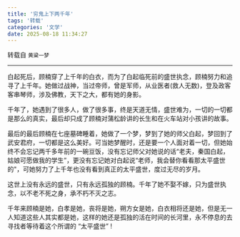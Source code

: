 ```yaml
---
title: '穷鬼上下两千年'
tags: '转载'
categories: '文学'
date: 2025-08-18 11:34:27
---
```


转载自 `黄粱一梦`

---

白起死后，顾楠穿了上千年的白衣，而为了白起临死前的盛世执念，顾楠努力和追寻了上千年。她做过战神，当过帝师，曾是军师，从业医者(救人无数)，登及政客客串琴师，涉及佛教，天下之大，都有她的身影。

千年了，她遇到了很多人，做了很多事，终是天道无情，盛世难为，一切的一切都是那么的真实，最后却只成了顾楠对蒲松龄讲的长生和在火车站对小孩讲的故事。

最后的最后顾楠在七座墓碑睡着，她做了一个梦，梦到了她的师父白起，梦回到了武安君府，一切都是这么美好。可当她梦醒时，还是要一个人面对着一切，但她始终不会忘记两千多年前的一碗豆饭，没有忘记师父对她说的话“老夫，秦国白起，姑娘可愿做我的学生”，更没有忘记她对白起说“老师，我会替你看看那太平盛世的"，可她努力了上千年也没有看到真正的太平盛世，度过无尽的岁月。

这世上没有永远的盛世，只有永远孤独的顾楠。千年了她不娶不嫁，只为盛世执念，以不老不死之身，承不朽不灭之志。

千年来顾楠是她，白孝是她，丧将是她，朔方女是她，白衣相将还是她，但是无一人知道这些人其实都是她，这样的她还是孤独的活在时间的长河里，永不停息的去寻找者等待着这个所谓的 “太平盛世” !
